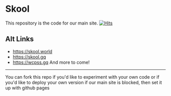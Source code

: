 # Skool
This repository is the code for our main site. 
[![Hits](https://hits.seeyoufarm.com/api/count/incr/badge.svg?url=https%3A%2F%2Fgithub.com%2FSkoolgq%2Fskoolgq.github.io&count_bg=%2379C83D&title_bg=%23555555&icon=&icon_color=%23E7E7E7&title=views+today%2Fall+time&edge_flat=false)](https://hits.seeyoufarm.com)
## Alt Links
* https://skool.world
* https://skool.gq
* https://wcpss.gq
And more to come!
---------------------
You can fork this repo if you'd like to experiment with your own code or if you'd like to deploy your own version if our main site is blocked, then set it up with github pages
